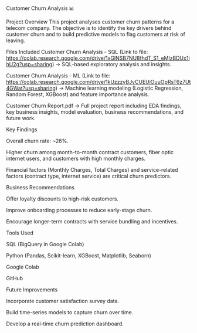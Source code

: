 Customer Churn Analysis 📊

Project Overview
This project analyses customer churn patterns for a telecom company. The objective is to identify the key drivers behind customer churn and to build predictive models to flag customers at risk of leaving.

Files Included
Customer Churn Analysis - SQL 
(Link to file: 
https://colab.research.google.com/drive/1xGlNSB7NU8fhdT_S1_eMlzBDUx1ihU2g?usp=sharing)
→ SQL-based exploratory analysis and insights.

Customer Churn Analysis - ML 
(Link to file:
https://colab.research.google.com/drive/1kUzzzyBJvCUEUiOuuOpRsT6z7Ut4GWat?usp=sharing)
→ Machine learning modeling (Logistic Regression, Random Forest, XGBoost) and feature importance analysis.


Customer Churn Report.pdf
→ Full project report including EDA findings, key business insights, model evaluation, business recommendations, and future work.


Key Findings


Overall churn rate: ~26%.

Higher churn among month-to-month contract customers, fiber optic internet users, and customers with high monthly charges.

Financial factors (Monthly Charges, Total Charges) and service-related factors (contract type, internet service) are critical churn predictors.


Business Recommendations


Offer loyalty discounts to high-risk customers.

Improve onboarding processes to reduce early-stage churn.

Encourage longer-term contracts with service bundling and incentives.


Tools Used


SQL (BigQuery in Google Colab)

Python (Pandas, Scikit-learn, XGBoost, Matplotlib, Seaborn)

Google Colab

GitHub


Future Improvements


Incorporate customer satisfaction survey data.

Build time-series models to capture churn over time.

Develop a real-time churn prediction dashboard.
